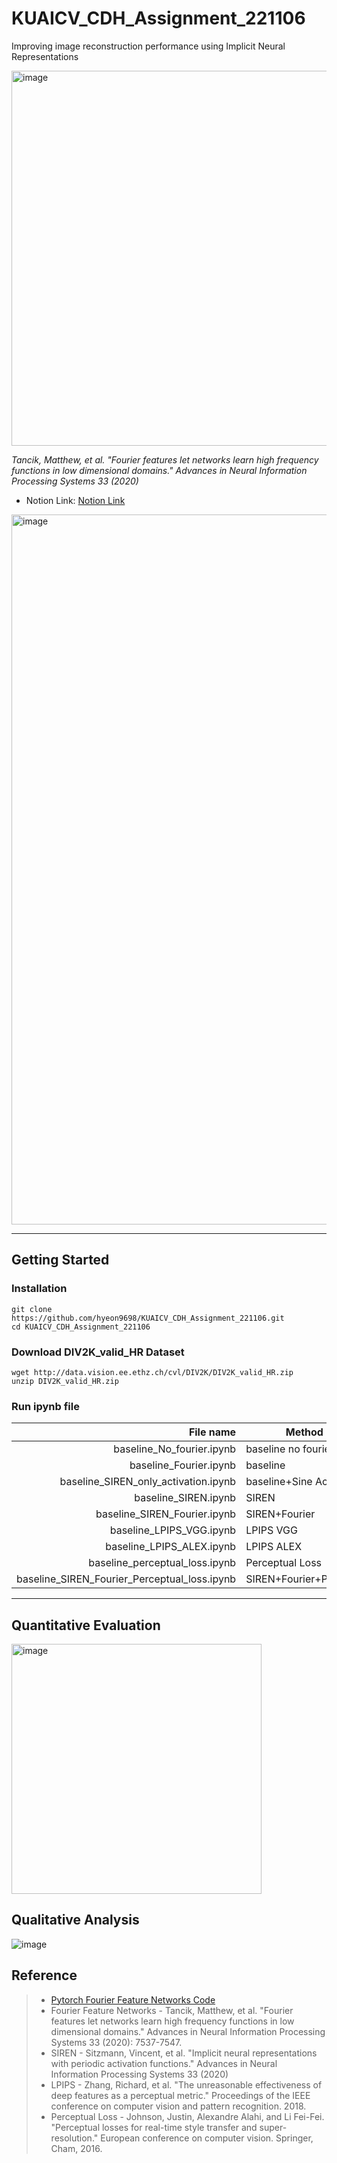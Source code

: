 # KUAICV_CDH_Assignment_221106
Improving image reconstruction performance using Implicit Neural Representations

<img width="600" alt="image" src="https://user-images.githubusercontent.com/41141851/204118382-38f361b7-f0e0-4e95-884d-33eb8eecb90a.png">

*Tancik, Matthew, et al. "Fourier features let networks learn high frequency functions in low dimensional domains." Advances in Neural Information Processing Systems 33 (2020)*

- Notion Link: [Notion Link](https://hyeon9698.notion.site/Implicit-Neural-Representations-07abc7ec0bba4914afe708951539b986)

<img width="1136" alt="image" src="https://user-images.githubusercontent.com/41141851/204118448-78d25a7a-f169-43b1-9949-5217c8c3f2c8.png">

---

## Getting Started

### Installation

```shell
git clone https://github.com/hyeon9698/KUAICV_CDH_Assignment_221106.git
cd KUAICV_CDH_Assignment_221106
```

### Download DIV2K_valid_HR Dataset

```
wget http://data.vision.ee.ethz.ch/cvl/DIV2K/DIV2K_valid_HR.zip
unzip DIV2K_valid_HR.zip
```

### Run ipynb file

|File name|Method|
|-:|-|
|baseline_No_fourier.ipynb|baseline no fourier|
|baseline_Fourier.ipynb|baseline|
|baseline_SIREN_only_activation.ipynb|baseline+Sine Activation|
|baseline_SIREN.ipynb|SIREN|
|baseline_SIREN_Fourier.ipynb|SIREN+Fourier|
|baseline_LPIPS_VGG.ipynb|LPIPS VGG|
|baseline_LPIPS_ALEX.ipynb|LPIPS ALEX|
|baseline_perceptual_loss.ipynb|Perceptual Loss|
|baseline_SIREN_Fourier_Perceptual_loss.ipynb|SIREN+Fourier+Percep.L|

---

## Quantitative Evaluation

<img width="400" alt="image" src="https://user-images.githubusercontent.com/41141851/204196197-e9fe540c-eeac-4c73-b34d-9c6d25ff37d5.png">

## Qualitative Analysis

![image](https://user-images.githubusercontent.com/41141851/204199601-b1471c3d-9eda-427c-b44e-20a8781dfab2.png)

## Reference

>- [Pytorch Fourier Feature Networks Code](https://github.com/ndahlquist/pytorch-fourier-feature-networks)
>- Fourier Feature Networks - Tancik, Matthew, et al. "Fourier features let networks learn high frequency functions in low
dimensional domains." Advances in Neural Information Processing Systems 33 (2020): 7537-7547.
>- SIREN - Sitzmann, Vincent, et al. "Implicit neural representations with periodic activation
functions." Advances in Neural Information Processing Systems 33 (2020)
>- LPIPS - Zhang, Richard, et al. "The unreasonable effectiveness of deep features as a perceptual metric."
Proceedings of the IEEE conference on computer vision and pattern recognition. 2018.
>- Perceptual Loss - Johnson, Justin, Alexandre Alahi, and Li Fei-Fei. "Perceptual losses for real-time style transfer and super-resolution." European conference on computer vision. Springer, Cham, 2016.
